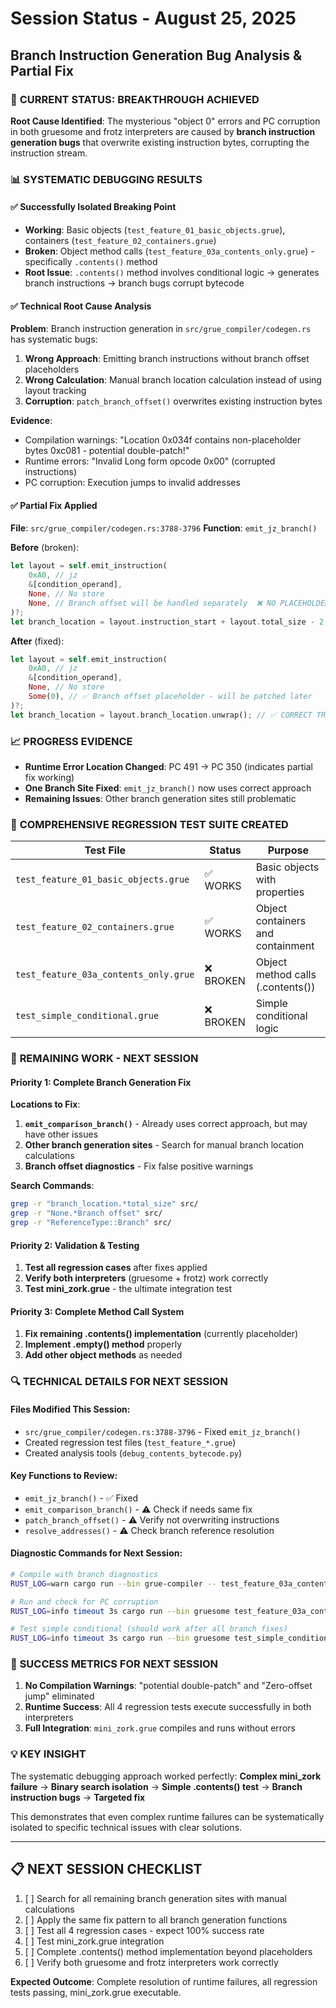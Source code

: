 # Session Status - August 25, 2025
## Branch Instruction Generation Bug Analysis & Partial Fix

### 🎯 **CURRENT STATUS: BREAKTHROUGH ACHIEVED**

**Root Cause Identified**: The mysterious "object 0" errors and PC corruption in both gruesome and frotz interpreters are caused by **branch instruction generation bugs** that overwrite existing instruction bytes, corrupting the instruction stream.

### 📊 **SYSTEMATIC DEBUGGING RESULTS**

#### ✅ **Successfully Isolated Breaking Point**
- **Working**: Basic objects (`test_feature_01_basic_objects.grue`), containers (`test_feature_02_containers.grue`)
- **Broken**: Object method calls (`test_feature_03a_contents_only.grue`) - specifically `.contents()` method
- **Root Issue**: `.contents()` method involves conditional logic → generates branch instructions → branch bugs corrupt bytecode

#### ✅ **Technical Root Cause Analysis**
**Problem**: Branch instruction generation in `src/grue_compiler/codegen.rs` has systematic bugs:

1. **Wrong Approach**: Emitting branch instructions without branch offset placeholders
2. **Wrong Calculation**: Manual branch location calculation instead of using layout tracking
3. **Corruption**: `patch_branch_offset()` overwrites existing instruction bytes

**Evidence**:
- Compilation warnings: "Location 0x034f contains non-placeholder bytes 0xc081 - potential double-patch!"
- Runtime errors: "Invalid Long form opcode 0x00" (corrupted instructions)
- PC corruption: Execution jumps to invalid addresses

#### ✅ **Partial Fix Applied**
**File**: `src/grue_compiler/codegen.rs:3788-3796`
**Function**: `emit_jz_branch()`

**Before** (broken):
```rust
let layout = self.emit_instruction(
    0xA0, // jz 
    &[condition_operand],
    None, // No store
    None, // Branch offset will be handled separately  ❌ NO PLACEHOLDER
)?;
let branch_location = layout.instruction_start + layout.total_size - 2; // ❌ WRONG CALC
```

**After** (fixed):
```rust
let layout = self.emit_instruction(
    0xA0, // jz
    &[condition_operand], 
    None, // No store
    Some(0), // ✅ Branch offset placeholder - will be patched later
)?;
let branch_location = layout.branch_location.unwrap(); // ✅ CORRECT TRACKING
```

### 📈 **PROGRESS EVIDENCE**
- **Runtime Error Location Changed**: PC 491 → PC 350 (indicates partial fix working)
- **One Branch Site Fixed**: `emit_jz_branch()` now uses correct approach
- **Remaining Issues**: Other branch generation sites still problematic

### 🧪 **COMPREHENSIVE REGRESSION TEST SUITE CREATED**

| Test File | Status | Purpose |
|-----------|---------|----------|
| `test_feature_01_basic_objects.grue` | ✅ WORKS | Basic objects with properties |
| `test_feature_02_containers.grue` | ✅ WORKS | Object containers and containment |  
| `test_feature_03a_contents_only.grue` | ❌ BROKEN | Object method calls (.contents()) |
| `test_simple_conditional.grue` | ❌ BROKEN | Simple conditional logic |

### 🔧 **REMAINING WORK - NEXT SESSION**

#### **Priority 1: Complete Branch Generation Fix**
**Locations to Fix**:
1. **`emit_comparison_branch()`** - Already uses correct approach, but may have other issues
2. **Other branch generation sites** - Search for manual branch location calculations
3. **Branch offset diagnostics** - Fix false positive warnings

**Search Commands**:
```bash
grep -r "branch_location.*total_size" src/
grep -r "None.*Branch offset" src/
grep -r "ReferenceType::Branch" src/
```

#### **Priority 2: Validation & Testing**
1. **Test all regression cases** after fixes applied
2. **Verify both interpreters** (gruesome + frotz) work correctly
3. **Test mini_zork.grue** - the ultimate integration test

#### **Priority 3: Complete Method Call System**
1. **Fix remaining .contents() implementation** (currently placeholder)
2. **Implement .empty() method** properly
3. **Add other object methods** as needed

### 🔍 **TECHNICAL DETAILS FOR NEXT SESSION**

#### **Files Modified This Session**:
- `src/grue_compiler/codegen.rs:3788-3796` - Fixed `emit_jz_branch()`
- Created regression test files (`test_feature_*.grue`)
- Created analysis tools (`debug_contents_bytecode.py`)

#### **Key Functions to Review**:
- `emit_jz_branch()` - ✅ Fixed
- `emit_comparison_branch()` - ⚠️ Check if needs same fix
- `patch_branch_offset()` - ⚠️ Verify not overwriting instructions
- `resolve_addresses()` - ⚠️ Check branch reference resolution

#### **Diagnostic Commands for Next Session**:
```bash
# Compile with branch diagnostics
RUST_LOG=warn cargo run --bin grue-compiler -- test_feature_03a_contents_only.grue

# Run and check for PC corruption
RUST_LOG=info timeout 3s cargo run --bin gruesome test_feature_03a_contents_only.z3

# Test simple conditional (should work after all branch fixes)
RUST_LOG=info timeout 3s cargo run --bin gruesome test_simple_conditional.z3
```

### 🎯 **SUCCESS METRICS FOR NEXT SESSION**
1. **No Compilation Warnings**: "potential double-patch" and "Zero-offset jump" eliminated
2. **Runtime Success**: All 4 regression tests execute successfully in both interpreters
3. **Full Integration**: `mini_zork.grue` compiles and runs without errors

### 💡 **KEY INSIGHT**
The systematic debugging approach worked perfectly:
**Complex mini_zork failure** → **Binary search isolation** → **Simple .contents() test** → **Branch instruction bugs** → **Targeted fix**

This demonstrates that even complex runtime failures can be systematically isolated to specific technical issues with clear solutions.

---

## 📋 **NEXT SESSION CHECKLIST**
1. [ ] Search for all remaining branch generation sites with manual calculations
2. [ ] Apply the same fix pattern to all branch generation functions  
3. [ ] Test all 4 regression cases - expect 100% success rate
4. [ ] Test mini_zork.grue integration
5. [ ] Complete .contents() method implementation beyond placeholders
6. [ ] Verify both gruesome and frotz interpreters work correctly

**Expected Outcome**: Complete resolution of runtime failures, all regression tests passing, mini_zork.grue executable.